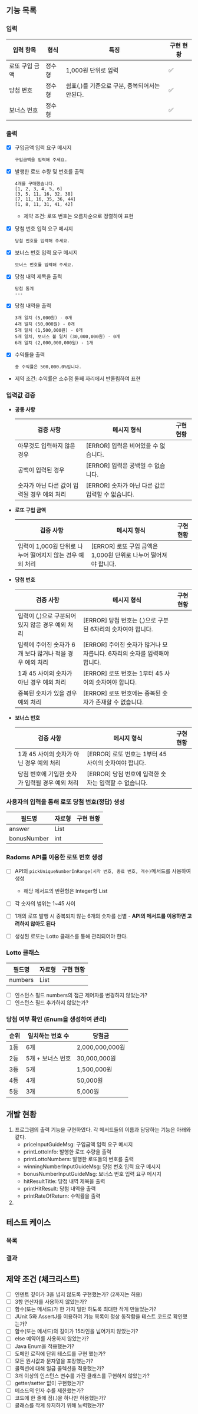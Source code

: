 ## 기능 목록

### 입력

| 입력 항목      | 형식   | 특징                    | 구현 현황              |
| -------------- | ------ | ----------------------- | ---------------------- |
| 로또 구입 금액 | 정수형 | 1,000원 단위로 입력     | :white_check_mark: |
| 당첨 번호      | 정수형 | 쉼표(,)를 기준으로 구분, 중복되어서는 안된다. | :white_check_mark: |
| 보너스 번호    | 정수형 |                         | :white_check_mark: |

### 출력

- [x] 구입금액 입력 요구 메시지

  ```
  구입금액을 입력해 주세요.
  ```

- [x] 발행한 로또 수량 및 번호를 출력

	```
	4개를 구매했습니다.
	[1, 2, 3, 4, 5, 6] 
	[3, 5, 11, 16, 32, 38] 
	[7, 11, 16, 35, 36, 44] 
	[1, 8, 11, 31, 41, 42] 
	```
	- 제약 조건: 로또 번호는 오름차순으로 정렬하여 표현

- [x] 당첨 번호 입력 요구 메시지

  ```
  당첨 번호를 입력해 주세요.
  ```

- [x] 보너스 번호 입력 요구 메시지

  ```
  보너스 번호를 입력해 주세요.
  ```

- [x] 당첨 내역 제목을 출력

	```
	당첨 통계
	---
	```

- [x] 당첨 내역을 출력

	```
	3개 일치 (5,000원) - 0개
	4개 일치 (50,000원) - 0개
	5개 일치 (1,500,000원) - 0개
	5개 일치, 보너스 볼 일치 (30,000,000원) - 0개
	6개 일치 (2,000,000,000원) - 1개
	```

- [x] 수익률을 출력

	```
	총 수익률은 500,000.0%입니다.
	```

- 제약 조건: 수익률은 소수점 둘째 자리에서 반올림하여 표현

### 입력값 검증

- **공통 사항**

  | 검증 사항                                   | 메시지 형식                                       | 구현 현황 |
  | ------------------------------------------- | ------------------------------------------------- | --------- |
  | 아무것도 입력하지 않은 경우                 | [ERROR] 입력은 비어있을 수 없습니다.              |           |
  | 공백이 입력된 경우                          | [ERROR] 입력은 공백일 수 없습니다.                |           |
  | 숫자가 아닌 다른 값이 입력될 경우 예외 처리 | [ERROR] 숫자가 아닌 다른 값은 입력할 수 없습니다. |           |

- **로또 구입 금액**

	| 검증 사항                                                 | 메시지 형식                                           | 구현 현황 |
	| -------------------------------------------------------- | ----------------------------------------------------- | ------- |
  | 입력이 1,000원 단위로 나누어 떨어지지 않는 경우 예외 처리 | [ERROR] 로또 구입 금액은 1,000원 단위로 나누어 떨어져야 합니다. |           |
- **당첨 번호**
	
  | 검증 사항                                                | 메시지 형식                                                  | 구현 현황 |
	| -------------------------------------------------------- | ------------------------------------------------------------ | --------- |
  | 입력이 (,)으로 구분되어 있지 않은 경우 예외 처리         | [ERROR] 당첨 번호는 (,)으로 구분된 6자리의 숫자여야 합니다.  |           |
  | 입력에 주어진 숫자가 6개 보다 많거나 적을 경우 예외 처리 | [ERROR] 주어진 숫자가 많거나 모자릅니다. 6자리의 숫자를 입력해야 합니다. |           |
  | 1과 45 사이의 숫자가 아닌 경우 예외 처리                 | [ERROR] 로또 번호는 1부터 45 사이의 숫자여야 합니다.         |           |
  | 중복된 숫자가 있을 경우 예외 처리                        | [ERROR] 로또 번호에는 중복된 숫자가 존재할 수 없습니다.      |           |
- **보너스 번호**
	
  | 검증 사항                                       | 메시지 형식                                           | 구현 현황 |
	| ----------------------------------------------- | ----------------------------------------------------- | --------- |
  | 1과 45 사이의 숫자가 아닌 경우 예외 처리        | [ERROR] 로또 번호는 1부터 45 사이의 숫자여야 합니다.  |           |
  | 당첨 번호에 기입한 숫자가 입력될 경우 예외 처리 | [ERROR] 당첨 번호에 입력한 숫자는 입력할 수 없습니다. |           |

### 사용자의 입력을 통해 로또 당첨 번호(정답) 생성

| 필드명      | 자료형        | 구현 현황 |
| ----------- | ------------- | --------- |
| answer      | List<Integer> |           |
| bonusNumber | int           |           |

### Radoms API를 이용한 로또 번호 생성

- [ ] API의 `pickUniqueNumberInRange(시작 번호, 종료 번호, 개수)`메서드를 사용하여 생성
  - 해당 메서드의 반환형은 Integer형 List

- [ ] 각 숫자의 범위는 1~45 사이
- [ ] 1개의 로또 발행 시 중복되지 않는 6개의 숫자를 선별 - **API의 메서드를 이용하면 고려하지 않아도 된다**
- [ ] 생성된 로또는 Lotto 클래스를 통해 관리되어야 한다.

### Lotto 클래스

| 필드명      | 자료형        | 구현 현황 |
| ----------- | ------------- | --------- |
| numbers      | List<Integer> |           |

- [ ] 인스턴스 필드 numbers의 접근 제어자를 변경하지 않았는가?
- [ ] 인스턴스 필드 추가하지 않았는가?

### 당첨 여부 확인 (Enum을 생성하여 관리)

| 순위 | 일치하는 번호 수  | 당첨금          |
| ---- | ----------------- | --------------- |
| 1등  | 6개               | 2,000,000,000원 |
| 2등  | 5개 + 보너스 번호 | 30,000,000원    |
| 3등  | 5개               | 1,500,000원     |
| 4등  | 4개               | 50,000원        |
| 5등  | 3개               | 5,000원         |

## 개발 현황

1. 프로그램의 출력 기능을 구현하였다. 각 메서드들의 이름과 담당하는 기능은 아래와 같다.
   - priceInputGuideMsg: 구입금액 입력 요구 메시지
   - printLottoInfo: 발행한 로또 수량을 출력
   - printLottoNumbers: 발행한 로또들의 번호를 출력
   - winningNumberInputGuideMsg: 당첨 번호 입력 요구 메시지
   - bonusNumberInputGuideMsg: 보너스 번호 입력 요구 메시지
   - hitResultTitle: 당첨 내역 제목을 출력
   - printHitResult: 당첨 내역을 출력
   - printRateOfReturn: 수익률을 출력
2. 

## 테스트 케이스

### 목록

### 결과

## 제약 조건 (체크리스트)

- [ ] 인덴트 깊이가 3을 넘지 않도록 구현했는가? (2까지는 허용)
- [ ] 3항 연산자를 사용하지 않았는가?
- [ ] 함수(또는 메서드)가 한 가지 일만 하도록 최대한 작게 만들었는가?
- [ ] JUnit 5와 AssertJ를 이용하여 기능 목록이 정상 동작함을 테스트 코드로 확인했는가?
- [ ] 함수(또는 메서드)의 길이가 15라인을 넘어가지 않았는가?
- [ ] else 예약어를 사용하지 않았는가?
- [ ] Java Enum을 적용했는가?
- [ ] 도메인 로직에 단위 테스트를 구현 했는가?
- [ ] 모든 원시값과 문자열을 포장했는가?
- [ ] 콜렉션에 대해 일급 콜렉션을 적용했는가?
- [ ] 3개 이상의 인스턴스 변수를 가진 클래스를 구현하지 않았는가?
- [ ] getter/setter 없이 구현했는가?
- [ ] 메소드의 인자 수를 제한했는가?
- [ ] 코드에 한 줄에 점(.)을 하나만 허용했는가?
- [ ] 클래스를 작게 유지하기 위해 노력했는가?